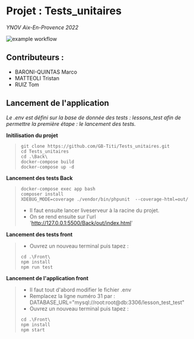 # Projet : Tests_unitaires
*YNOV Aix-En-Provence 2022*

![example workflow](https://img.shields.io/github/workflow/status/GB-Titi/Tests_unitaires/CI?label=build)


## Contributeurs : 

- BARONI-QUINTAS Marco
- MATTEOLI Tristan
- RUIZ Tom


## Lancement de l'application

*Le .env est défini sur la base de donnée des tests : lessons_test afin de permettre la première étape : le lancement des tests.*

**Initilisation du projet**

>```
> git clone https://github.com/GB-Titi/Tests_unitaires.git
> cd Tests_unitaires
> cd .\Back\
> docker-compose build
> docker-compose up -d
>```


**Lancement des tests Back**

>```
> docker-compose exec app bash
> composer install
> XDEBUG_MODE=coverage ./vendor/bin/phpunit  --coverage-html=out/
>```
> - Il faut ensuite lancer liveserveur à la racine du projet.
> - On se rend ensuite sur l'url 'http://127.0.0.1:5500/Back/out/index.html'

**Lancement des tests front**

> - Ouvrez un nouveau terminal puis tapez : 
> ```
> cd .\Front\
> npm install
> npm run test
> ```

**Lancement de l'application front**

> - Il faut tout d'abord modifier le fichier .env
> - Remplacez la ligne numéro 31 par : DATABASE_URL="mysql://root:root@db:3306/lesson_test_test"
> - Ouvrez un nouveau terminal puis tapez : 
> ```
> cd .\Front\
> npm install
> npm start
> ```
